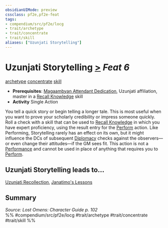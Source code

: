 ```yaml
---
obsidianUIMode: preview
cssclass: pf2e,pf2e-feat
tags:
- compendium/src/pf2e/locg
- trait/archetype
- trait/concentrate
- trait/skill
aliases: ["Uzunjati Storytelling"]
---
```

# Uzunjati Storytelling  [>](../../Rules/core-rulebook/chapter-9-playing-the-game.md#Actions "Single Action") *Feat 6*  
[archetype](../../Rules/traits/archetype.md)  [concentrate](../../Rules/traits/concentrate.md)  [skill](../../Rules/traits/skill.md)  

- **Prerequisites**: [Magaambyan Attendant Dedication](magaambyan-attendant-dedication-locg.md), Uzunjati affiliation, master in a [Recall Knowledge](../../Rules/actions/recall-knowledge.md) skill
- **Activity** Single Action

You tell a quick story or begin telling a longer tale. This is most useful when you want to prove your scholarly credibility or impress someone quickly. Roll a check with a skill that can be used to [Recall Knowledge](../../Rules/actions/recall-knowledge.md) in which you have expert proficiency, using the result entry for the [Perform](../../Rules/actions/perform.md) action. Like Performing, Storytelling rarely has an effect on its own, but it might influence the DCs of subsequent [Diplomacy](../skills.md#Diplomacy) checks against the observers—or even change their attitudes—if the GM sees fit. This action is not a [Performance](../skills.md#Performance) and cannot be used in place of anything that requires you to [Perform](../../Rules/actions/perform.md).

## Uzunjati Storytelling leads to...

[Uzunjati Recollection](uzunjati-recollection-locg.md), [Janatimo's Lessons](janatimos-lessons-lol.md)

## Summary

*Source: Lost Omens: Character Guide p. 102*  
%% #compendium/src/pf2e/locg #trait/archetype #trait/concentrate #trait/skill %%